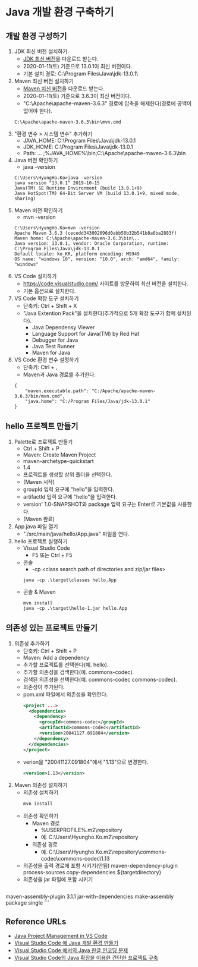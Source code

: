 # Java 개발 환경 구축하기
## 개발 환경 구성하기
1. JDK 최신 버전 설치하기.
   - [JDK 최신 버전](https://www.oracle.com/technetwork/java/javase/downloads/index.html)을 다운로드 받는다.
   - 2020-01-11(토) 기준으로 13.0.1이 최신 버전이다.
   - 기본 설치 경로: C:\Program Files\Java\jdk-13.0.1\
1. Maven 최신 버전 설치하기
   - [Maven 치신 버전](https://maven.apache.org/download.cgi)을 다운로드 받는다.
   - 2020-01-11(토) 기준으로 3.6.3이 최신 버전이다.
   - "C:\Apache\apache-maven-3.6.3" 경로에 압축을 해제한다(경로에 공백이 없어야 한다).
   ```
   C:\Apache\apache-maven-3.6.3\bin\mvn.cmd
   ```
1. "환경 변수 > 시스템 변수" 추가하기
   - JAVA_HOME: C:\Program Files\Java\jdk-13.0.1
   - JDK_HOME: C:\Program Files\Java\jdk-13.0.1
   - Path: ... ;%JAVA_HOME%\bin;C:\Apache\apache-maven-3.6.3\bin
1. Java 버전 확인하기
   - java -version
   ```shell
   C:\Users\HyungHo.Ko>java -version
   java version "13.0.1" 2019-10-15
   Java(TM) SE Runtime Environment (build 13.0.1+9)
   Java HotSpot(TM) 64-Bit Server VM (build 13.0.1+9, mixed mode, sharing)
   ```
1. Maven 버전 확인하기
   - mvn -version
   ```shell
   C:\Users\HyungHo.Ko>mvn -version
   Apache Maven 3.6.3 (cecedd343002696d0abb50b32b541b8a6ba2883f)
   Maven home: C:\Apache\apache-maven-3.6.3\bin\..
   Java version: 13.0.1, vendor: Oracle Corporation, runtime: C:\Program Files\Java\jdk-13.0.1
   Default locale: ko_KR, platform encoding: MS949
   OS name: "windows 10", version: "10.0", arch: "amd64", family: "windows"
   ```
1. VS Code 설치하기   
   - https://code.visualstudio.com/ 사이트를 방문하여 최신 버전을 설치한다.
   - 기본 옵션으로 설치한다.
1. VS Code 확장 도구 설치하기
   - 단축키: Ctrl + Shift + X
   - "Java Extention Pack"을 설치한다(추가적으로 5개 확장 도구가 함께 설치된다).
     - Java Dependensy Viewer
     - Language Support for Java(TM) by Red Hat
     - Debugger for Java
     - Java Test Runner
     - Maven for Java
1. VS Code 환경 변수 설정하기
   - 단축키: Ctrl + ,
   - Maven과 Java 경로를 추가한다.
   ```
   {
       "maven.executable.path": "C:/Apache/apache-maven-3.6.3/bin/mvn.cmd",
       "java.home": "C:/Program Files/Java/jdk-13.0.1"
   }
   ```
## hello 프로젝트 만들기
1. Palette로 프로젝트 만들기
   - Ctrl + Shift + P
   - Maven: Create Maven Project  
   - maven-archetype-quickstart  
   - 1.4  
   - 프로젝트를 생성할 상위 폴더을 선택한다.  
   - (Maven 시작)  
   - groupId 입력 요구에 "hello"을 입력한다.  
   - artifactId 입력 요구에 "hello"을 입력한다.  
   - version' 1.0-SNAPSHOT와 package 입력 요구는 Enter로 기본값을 사용한다.  
   - (Maven 완료)  
1. App.java 파일 열기
   - "./src/main/java/hello/App.java" 파일을 연다.
1. hello 프로젝트 실행하기
   - Visual Studio Code
     - F5 또는 Ctrl + F5
   - 콘솔
     - -cp <class search path of directories and zip/jar files>
     ```shell
     java -cp .\target\classes hello.App
     ```
   - 콘솔 & Maven
     ```shell
     mvn install
     java -cp .\target\hello-1.jar hello.App
     ```
## 의존성 있는 프로젝트 만들기
1. 의존성 추가하기
   - 단축키: Ctrl + Shift + P
   - Maven: Add a dependency
   - 추가할 프로젝트를 선택한다(예. hello).
   - 추가할 의존성을 검색한다(예. commons-codec).
   - 검색된 의존성을 선택한다(예. commons-codec commons-codec).
   - 의존성이 추가된다.
   - pom.xml 파일에서 의존성을 확인한다.
     ```xml
     <project ...>
       <dependencies>
         <dependency>
           <groupId>commons-codec</groupId>
           <artifactId>commons-codec</artifactId>
           <version>20041127.091804</version>
         </dependency>
       </dependencies>
     </project>
     ```
   - verion을 "20041127.091804"에서 "1.13"으로 변경한다.
     ```xml
     <version>1.13</version>
     ```
1. Maven 의존성 설치하기
   - 의존성 설치하기
     ```xml
     mvn install
     ```
   - 의존성 확인하기
     - Maven 경로
       - %USERPROFILE%\.m2\repository
       - 예. C:\Users\Hyungho.Ko\.m2\repository
     - 의존성 경로 
       - 예. C:\Users\Hyungho.Ko\.m2\repository\commons-codec\commons-codec\1.13
   - 의존성을 출력 경로에 포함 시키기(안됨)
        <plugin>
          <artifactId>maven-dependency-plugin</artifactId>
          <executions>
            <execution>
              <phase>process-sources</phase>
              <goals>
                <goal>copy-dependencies</goal>
              </goals>
              <configuration>
                <outputDirectory>${targetdirectory}</outputDirectory>
              </configuration>
            </execution>
          </executions>
        </plugin>
    - 의존성을 jar 파일에 포함 시키기
      ```xml
<plugin>
    <artifactId>maven-assembly-plugin</artifactId>
    <version>3.1.1</version>
    <configuration>
        <descriptorRefs>
            <descriptorRef>jar-with-dependencies</descriptorRef>
        </descriptorRefs>
    </configuration>
    <executions>
        <execution>
            <id>make-assembly</id>                        <!-- this is used for inheritance merges -->
            <phase>package</phase>                        <!-- bind to the packaging phase -->
            <goals>
                <goal>single</goal>
            </goals>
        </execution>
    </executions>
</plugin>
      ```

## Reference URLs
- [Java Project Management in VS Code](https://code.visualstudio.com/docs/java/java-project)
- [Visual Studio Code 에 Java 개발 환경 만들기](https://soolper.tistory.com/6)
- [Visual Studio Code 에서의 Java 한글 인코딩 문제](https://soolper.tistory.com/7?category=768175)
- [Visual Studio Code의 Java 확장을 이용한 간단한 프로젝트 구축](https://www.sysnet.pe.kr/Default.aspx?mode=2&sub=0&detail=1&pageno=0&wid=11980&rssMode=1&wtype=0)

